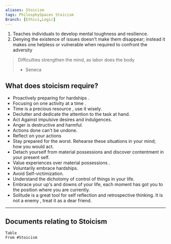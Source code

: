 ```yaml
---
aliases: Stoicism
tags: PhilosphySpaces Stoicism
Branch: [Ethics,Logic]
---
```

1. Teaches individuals to develop mental toughness and resilience. 
2. Denying the existence of issues doesn't make them disappear; instead it makes one helpless or vulnerable when required to confront the adversity


>Difficulties strengthen the mind, as labor does the body
>- Seneca

## What does stoicism require?
- Proactively preparing for hardships .
- Focusing on one activity at a time .
- Time is a precious resource , use it wisely.
- Declutter and dedicate the attention to the task at hand.
- Act Against impulsive desires and indulgences.
- Anger is destructive and harmful.
- Actions done can't be undone.
- Reflect on your actions
- Stay prepared for the worst. Rehearse these situations in your mind; how you would act.
- Detach yourself from material possessions and discover contentment in your present self.
- Value experiences over material possessions .
- Voluntarily embrace hardships.
- Avoid Self-victimization.
- Understand the dichotomy of control of things in your life.
- Embrace your up's and downs of your life, each moment has got you to the position where you are currently.
- Solitude is a great tool for self reflection and retrospective thinking. It is not a enemy , treat it as a dear friend.


___
## Documents relating to Stoicism
```dataview
Table
From #Stoicism 
```


